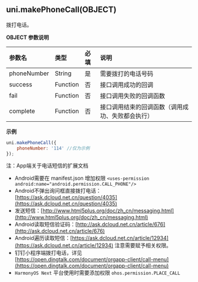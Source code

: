 ## uni.makePhoneCall(OBJECT)
拨打电话。

<!-- UNIAPPAPIJSON.makePhoneCall.compatibility -->

**OBJECT 参数说明**

|参数名|类型|必填|说明|
|:-|:-|:-|:-|
|phoneNumber|String|是|需要拨打的电话号码|
|success|Function|否|接口调用成功的回调|
|fail|Function|否|接口调用失败的回调函数|
|complete|Function|否|接口调用结束的回调函数（调用成功、失败都会执行）|

<!-- UNIAPPAPIJSON.makePhoneCall.param -->

**示例**

```javascript
uni.makePhoneCall({
	phoneNumber: '114' //仅为示例
});
```


注：App端关于电话短信的扩展文档
- Android需要在 manifest.json 增加权限 `<uses-permission android:name="android.permission.CALL_PHONE"/>`
- Android不弹出询问框直接拨打电话：[https://ask.dcloud.net.cn/question/4035](https://ask.dcloud.net.cn/question/4035)
- 发送短信：[http://www.html5plus.org/doc/zh_cn/messaging.html](http://www.html5plus.org/doc/zh_cn/messaging.html)
- Android读取短信验证码：[http://ask.dcloud.net.cn/article/676](http://ask.dcloud.net.cn/article/676)
- Android遍历读取短信：[https://ask.dcloud.net.cn/article/12934](https://ask.dcloud.net.cn/article/12934)
注意需要赋予相关权限。
- 钉钉小程序端拨打电话，详见[https://open.dingtalk.com/document/orgapp-client/call-menu](https://open.dingtalk.com/document/orgapp-client/call-menu)
- `HarmonyOS Next` 平台使用时需要添加权限 `ohos.permission.PLACE_CALL`

<!-- UNIAPPAPIJSON.makePhoneCall.tutorial -->
